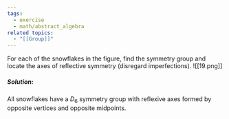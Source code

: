 ```yaml
---
tags:
  - exercise
  - math/abstract_algebra
related topics:
  - "[[Group]]"
---
```

For each of the snowflakes in the figure, find the symmetry group and locate the axes of reflective symmetry (disregard imperfections).
![[19.png]]
##### Solution:
All snowflakes have a $D_6$ symmetry group with reflexive axes formed by opposite vertices and opposite midpoints.